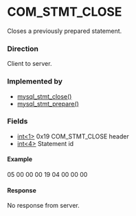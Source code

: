 
# COM_STMT_CLOSE

Closes a previously prepared statement.


### Direction


Client to server.


### Implemented by


* [mysql_stmt_close()](../../../../../../connectors/mariadb-connector-c/mariadb-connectorc-api-prepared-statement-functions/mysql_stmt_close.md)
* [mysql_stmt_prepare()](../../../../../../connectors/mariadb-connector-c/mariadb-connectorc-api-prepared-statement-functions/mysql_stmt_prepare.md)


### Fields



* [int<1>](../protocol-data-types.md#fixed-length-integers) 0x19 COM_STMT_CLOSE header
* [int<4>](../protocol-data-types.md#fixed-length-integers) Statement id



#### Example


05 00 00 00 19 04 00 00 00 


#### Response


No response from server.

